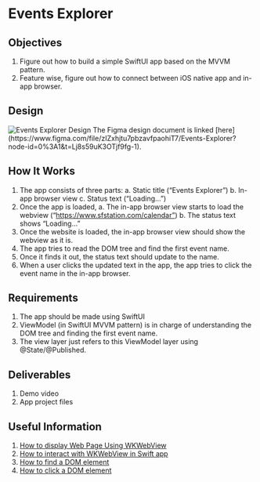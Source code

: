 # Events Explorer

## Objectives

1. Figure out how to build a simple SwiftUI app based on the MVVM pattern.
2. Feature wise, figure out how to connect between iOS native app and in-app browser.

## Design

<img src="/events-explorer-desgin.png" alt="Events Explorer Design" />
The Figma design document is linked [here](https://www.figma.com/file/zIZxhjtu7pbzavfpaohiT7/Events-Explorer?node-id=0%3A1&t=Lj8s59uK3OTjf9fg-1).

## How It Works

1. The app consists of three parts:
   a. Static title (“Events Explorer”)
   b. In-app browser view
   c. Status text (“Loading…”)
2. Once the app is loaded,
   a. The in-app browser view starts to load the webview (“https://www.sfstation.com/calendar”)
   b. The status text shows “Loading…”
3. Once the website is loaded, the in-app browser view should show the webview as it is.
4. The app tries to read the DOM tree and find the first event name.
5. Once it finds it out, the status text should update to the name.
6. When a user clicks the updated text in the app, the app tries to click the event name in the in-app browser.

## Requirements

1. The app should be made using SwiftUI
2. ViewModel (in SwiftUI MVVM pattern) is in charge of understanding the DOM tree and finding the first event name.
3. The view layer just refers to this ViewModel layer using @State/@Published.

## Deliverables

1. Demo video
2. App project files

## Useful Information

1. [How to display Web Page Using WKWebView](https://www.appcoda.com/swiftui-wkwebview/)
2. [How to interact with WKWebView in Swift app](https://medium.com/@mushtaque87/webkit-4bd5cf3dc08)
3. [How to find a DOM element](https://www.w3schools.com/jsref/met_document_queryselector.asp)
4. [How to click a DOM element](https://www.w3schools.com/jsref/met_html_click.asp)
